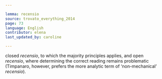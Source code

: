 ```yaml
---

lemma: recensio
source: trovato_everything_2014
page: 73
language: English
contributor: elena
last_updated_by: caroline

---
```


closed _recensio_, to which the majority principles applies, and open _recensio_, where determining the correct reading remains problematic (Timpanaro, however, prefers the more analytic term of ‘non-mechanical’ _recensio_).
